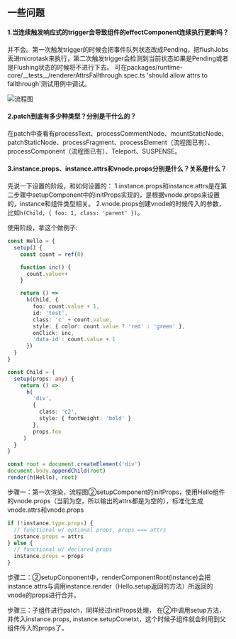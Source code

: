 ## 一些问题
#### 1.当连续触发响应式的trigger会导致组件的effectComponent连续执行更新吗？
并不会。第一次触发trigger的时候会把事件队列状态改成Pending，把flushJobs丢进microtask来执行，第二次触发trigger会检测到当前状态如果是Pending或者是Flushing状态的时候将不进行下去。
可在packages/runtime-core/\_\_tests\_\_/rendererAttrsFallthrough.spec.ts 'should allow attrs to fallthrough'测试用例中调试。

![流程图](https://res.psy-1.com/FuStWNAasmJ0eOOjTm_nC_7ON0uz)

#### 2.patch到底有多少种类型？分别是干什么的？
在patch中查看有processText、processCommentNode、mountStaticNode、patchStaticNode、processFragment、processElement（流程图已有）、processComponent（流程图已有）、Teleport、SUSPENSE。


#### 3.instance.props、instance.attrs和vnode.props分别是什么？关系是什么？
 先说一下设置的阶段，和如何设置的：
 1.instance.props和instance.attrs是在第二步骤中setupComponent中的initProps实现的，是根据vnode.props来设置的，instance和组件类型相关。
 2.vnode.props创建vnode的时候传入的参数，比如```h(Child, { foo: 1, class: 'parent' })```。
 
使用阶段，拿这个做例子:
```typescript
const Hello = {
  setup() {
    const count = ref(0)

    function inc() {
      count.value++
    }

    return () =>
      h(Child, {
        foo: count.value + 1,
        id: 'test',
        class: 'c' + count.value,
        style: { color: count.value ? 'red' : 'green' },
        onClick: inc,
        'data-id': count.value + 1
      })
  }
}

const Child = {
  setup(props: any) {
    return () =>
      h(
        'div',
        {
          class: 'c2',
          style: { fontWeight: 'bold' }
        },
        props.foo
     )
  }
}

const root = document.createElement('div')
document.body.appendChild(root)
render(h(Hello), root)

```

步骤一：第一次渲染，流程图②setupComponent的initProps，使用Hello组件的vnode.props（当前为空，所以输出的attrs都是为空的），标准化生成vnode.attrs和vnode.props
```typescript
if (!instance.type.props) {
  // functional w/ optional props, props === attrs
  instance.props = attrs
} else {
  // functional w/ declared props
  instance.props = props
}
```

步骤二：②setupConponent中，renderComponentRoot(instance)会把instance.attrs与调用instance.render（Hello.setup返回的方法）所返回的vnode的props进行合并。

步骤三：子组件进行patch，同样经过initProps处理，
在②中调用setup方法，并传入instance.props, instance.setupConetxt，这个时候子组件就会利用到父组件传入的props了。


